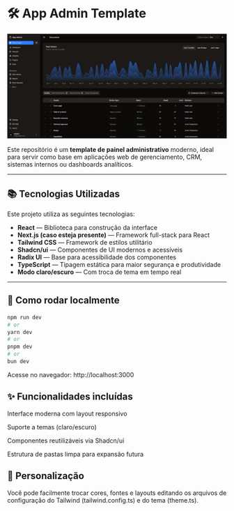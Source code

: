 # 🛠️ App Admin Template

![app-dashboard](/img/app.png)

Este repositório é um **template de painel administrativo** moderno, ideal para servir como base em aplicações web de gerenciamento, CRM, sistemas internos ou dashboards analíticos.

---

## 📚 Tecnologias Utilizadas

Este projeto utiliza as seguintes tecnologias:

- **React** — Biblioteca para construção da interface
- **Next.js (caso esteja presente)** — Framework full-stack para React
- **Tailwind CSS** — Framework de estilos utilitário
- **Shadcn/ui** — Componentes de UI modernos e acessíveis
- **Radix UI** — Base para acessibilidade dos componentes
- **TypeScript** — Tipagem estática para maior segurança e produtividade
- **Modo claro/escuro** — Com troca de tema em tempo real

---

## 🚀 Como rodar localmente

```bash
npm run dev
# or
yarn dev
# or
pnpm dev
# or
bun dev
```
Acesse no navegador:
http://localhost:3000

## ✨ Funcionalidades incluídas
Interface moderna com layout responsivo

Suporte a temas (claro/escuro)

Componentes reutilizáveis via Shadcn/ui

Estrutura de pastas limpa para expansão futura

## 🧩 Personalização
Você pode facilmente trocar cores, fontes e layouts editando os arquivos de configuração do Tailwind (tailwind.config.ts) e do tema (theme.ts).
